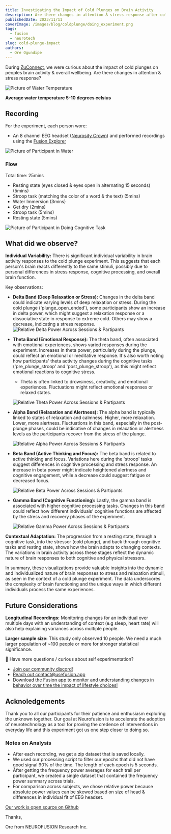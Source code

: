 ```yaml
---
title: Investigating the Impact of Cold Plunges on Brain Activity
description: Are there changes in attention & stress response after cold water immersion?
publishedDate: 2023/11/11
coverImage: /images/blog/coldplunge/doing_experiment.png
tags:
  - fusion
  - neurotech
slug: cold-plunge-impact
authors:
  - Ore Ogundipe
---
```


During [ZuConnect](https://zuzalu.city/), we were curious about the impact of cold plunges on peoples brain activity & overall wellbeing. Are there changes in attention & stress response?

![Picture of Water Temperature](/images/blog/coldplunge/water_temperature.png)

**Average water temperature 5-10 degrees celsius**

## Recording

For the experiment, each person wore:

- An 8 channel EEG headset ([Neurosity Crown](https://neurosity.co)) and performed recordings using the [Fusion Explorer](https://usefusion.app/playground)

![Picture of Participant in Water](/images/blog/coldplunge/participant_in_water.png)

### Flow

Total time: 25mins

- Resting state (eyes closed & eyes open in alternating 15 seconds) (5mins)
- Stroop task (matching the color of a word & the text) (5mins)
- Water Immersion (3mins)
- Get dry (2mins)
- Stroop task (5mins)
- Resting state (5mins)

![Picture of Participant in Doing Cognitive Task](/images/blog/coldplunge/doing_experiment.png)

## What did we observe?

**Individual Variability:** There is significant individual variability in brain activity responses to the cold plunge experiment. This suggests that each person's brain reacts differently to the same stimuli, possibly due to personal differences in stress response, cognitive processing, and overall brain function.

Key observations:

- **Delta Band (Deep Relaxation or Stress):** Changes in the delta band could indicate varying levels of deep relaxation or stress. During the cold plunge ('plunge_open_ended'), some participants show an increase in delta power, which might suggest a relaxation response or a dissociative state in response to extreme cold. Others may show a decrease, indicating a stress response.
  ![Relative Delta Power Across Sessions & Partipants](/images/blog/coldplunge/relative_delta_across.png)
- **Theta Band (Emotional Response):** The theta band, often associated with emotional experiences, shows varied responses during the experiment. Increases in theta power, particularly during the plunge, could reflect an emotional or meditative response. It's also worth noting how participants' theta activity changes during the cognitive tasks ('pre_plunge_stroop' and 'post_plunge_stroop'), as this might reflect emotional reactions to cognitive stress.

  - Theta is often linked to drowsiness, creativity, and emotional experiences. Fluctuations might reflect emotional responses or relaxed states.

  ![Relative Theta Power Across Sessions & Partipants](/images/blog/coldplunge/relative_theta_across.png)

- **Alpha Band (Relaxation and Alertness):** The alpha band is typically linked to states of relaxation and calmness. Higher, more relaxation. Lower, more alertness. Fluctuations in this band, especially in the post-plunge phases, could be indicative of changes in relaxation or alertness levels as the participants recover from the stress of the plunge.

  ![Relative Alpha Power Across Sessions & Partipants](/images/blog/coldplunge/relative_alpha_across.png)

- **Beta Band (Active Thinking and Focus):** The beta band is related to active thinking and focus. Variations here during the 'stroop' tasks suggest differences in cognitive processing and stress response. An increase in beta power might indicate heightened alertness and cognitive engagement, while a decrease could suggest fatigue or decreased focus.

  ![Relative Beta Power Across Sessions & Partipants](/images/blog/coldplunge/relative_beta_across.png)

- **Gamma Band (Cognitive Functioning):** Lastly, the gamma band is associated with higher cognitive processing tasks. Changes in this band could reflect how different individuals' cognitive functions are affected by the stress and recovery phases of the experiment.

  ![Relative Gamma Power Across Sessions & Partipants](/images/blog/coldplunge/relative_gamma_across.png)

**Contextual Adaptation:** The progression from a resting state, through a cognitive task, into the stressor (cold plunge), and back through cognitive tasks and resting state, shows how the brain adapts to changing contexts. The variations in brain activity across these stages reflect the dynamic nature of brain responses to both cognitive and physical stressors.

In summary, these visualizations provide valuable insights into the dynamic and individualized nature of brain responses to stress and relaxation stimuli, as seen in the context of a cold plunge experiment. The data underscores the complexity of brain functioning and the unique ways in which different individuals process the same experiences.

## Future Considerations

**Longitudinal Recordings:** Monitoring changes for an individual over multiple days with an understanding of context (e.g sleep, heart rate) will also help explaining variances across multiple people.

**Larger sample size:** This study only observed 10 people. We need a much larger population of ~100 people or more for stronger statistical significance.

<aside>
🧠 Have more questions / curious about self experimentation?

- [Join our community discord!](https://discord.gg/PCjdaJuySU)
- [Reach out contact@usefusion.app](mailto:contact@usefusion.app)
- [Download the Fusion app to monitor and understanding changes in behavior over time the impact of lifestyle choices!](https://usefusion.app)
</aside>

## Acknoledgements

Thank you to all our participants for their patience and enthusiasm exploring the unknown together. Our goal at Neurofusion is to accelerate the adoption of neurotechnology as a tool for proving the credence of interventions in everyday life and this experiment got us one step closer to doing so.

### Notes on Analysis

- After each recording, we get a zip dataset that is saved locally.
- We used our processing script to filter our epochs that did not have good signal 90% of the time. The length of each epoch is 5 seconds.
- After getting the frequency power averages for each trail per participant, we created a single dataset that contained the frequency power summary across trials.
- For comparison across subjects, we chose relative power because absolute power values can be skewed based on size of head & differences in individual fit of EEG headset.

[Our work is open source on Github](https://github.com/NEUROFUSIONInc/fusion)

Thanks,

Ore from NEUROFUSION Research Inc.
